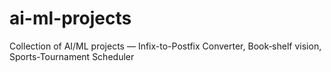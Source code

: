 # ai-ml-projects
Collection of AI/ML projects — Infix-to-Postfix Converter, Book‑shelf vision, Sports-Tournament Scheduler
